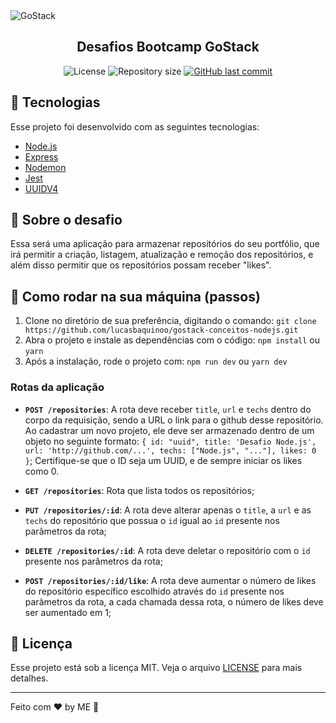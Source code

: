 <img alt="GoStack" src="https://storage.googleapis.com/golden-wind/bootcamp-gostack/header-desafios-new.png" />

<h2 align="center">
  Desafios Bootcamp GoStack
</h2>

<p align="center">
  <img alt="License" src="https://img.shields.io/badge/license-MIT-%2304D361">
  
  <img alt="Repository size" src="https://img.shields.io/github/repo-size/lucasbaquinoo/gostack-conceitos-nodejs">
  
  <a href="https://github.com/lucasbaquinoo/gostack-conceitos-nodejs/commits/master">
  <img alt="GitHub last commit" src="https://img.shields.io/github/last-commit/lucasbaquinoo/gostack-conceitos-nodejs">
 </a>
</p>

## :rocket: Tecnologias

Esse projeto foi desenvolvido com as seguintes tecnologias:

- [Node.js](https://nodejs.org/en/)
- [Express](https://expressjs.com/)
- [Nodemon](https://nodemon.io/)
- [Jest](https://jestjs.io/)
- [UUIDV4](https://www.npmjs.com/package/uuidv4)


## :rocket: Sobre o desafio

Essa será uma aplicação para armazenar repositórios do seu portfólio, que irá permitir a criação, listagem, atualização e remoção dos repositórios, e além disso permitir que os repositórios possam receber "likes".

## 🤔 Como rodar na sua máquina (passos)
1. Clone no diretório de sua preferência, digitando o comando: ` git clone https://github.com/lucasbaquinoo/gostack-conceitos-nodejs.git `
2. Abra o projeto e instale as dependências com o código: `npm install` ou `yarn`
3. Após a instalação, rode o projeto com: `npm run dev` ou `yarn dev`

### Rotas da aplicação

- **`POST /repositories`**: A rota deve receber `title`, `url` e `techs` dentro do corpo da requisição, sendo a URL o link para o github desse repositório. Ao cadastrar um novo projeto, ele deve ser armazenado dentro de um objeto no seguinte formato: `{ id: "uuid", title: 'Desafio Node.js', url: 'http://github.com/...', techs: ["Node.js", "..."], likes: 0 }`; Certifique-se que o ID seja um UUID, e de sempre iniciar os likes como 0.

- **`GET /repositories`**: Rota que lista todos os repositórios;

- **`PUT /repositories/:id`**: A rota deve alterar apenas o `title`, a `url` e as `techs` do repositório que possua o `id` igual ao `id` presente nos parâmetros da rota;

- **`DELETE /repositories/:id`**: A rota deve deletar o repositório com o `id` presente nos parâmetros da rota;

- **`POST /repositories/:id/like`**: A rota deve aumentar o número de likes do repositório específico escolhido através do `id` presente nos parâmetros da rota, a cada chamada dessa rota, o número de likes deve ser aumentado em 1;

## :memo: Licença

Esse projeto está sob a licença MIT. Veja o arquivo [LICENSE](https://github.com/lucasbaquinoo/gostack-conceitos-nodejs/blob/master/LICENSE) para mais detalhes.

---

Feito com ♥ by ME :wave: 
